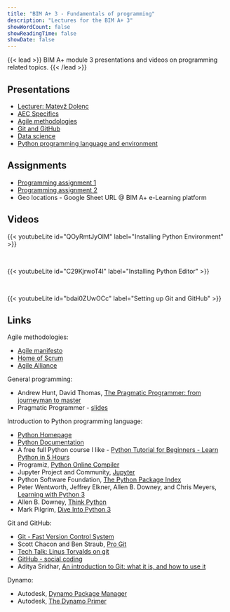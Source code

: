 ```yaml
---
title: "BIM A+ 3 - Fundamentals of programming"
description: "Lectures for the BIM A+ 3"
showWordCount: false
showReadingTime: false
showDate: false
---
```


{{< lead >}}
BIM A+ module 3 presentations and videos on programming related topics.
{{< /lead >}}

## Presentations

- [Lecturer: Matevž Dolenc](/bimaplus//BIM_A+3.2_Matevz_Dolenc.pdf)
- [AEC Specifics](/bimaplus/BIM_A+3.2_AEC_Specifics.pdf)
- [Agile methodologies](/bimaplus/BIM_A+3.2_Agile_methodologies.pdf)
- [Git and GitHub](/bimaplus/BIM_A+3.2_Git_and_GitHub.pdf)
- [Data science](/bimaplus/BIM_A+3.2_Data_science.pdf)
- [Python programming language and environment](/bimaplus/BIM_A+3.2_Python.pdf)

## Assignments

- [Programming assignment 1](/bimaplus/BIM_A+3.2_Programming_assignments_-_01.pdf)
- [Programming assignment 2](/bimaplus/BIM_A+3.2_Programming_assignments_-_02.pdf)
- Geo locations - Google Sheet URL @ BIM A+ e-Learning platform

## Videos

{{< youtubeLite id="QOyRmtJyOIM" label="Installing Python Environment" >}} 
<p>&nbsp;</p> 
{{< youtubeLite id="C29KjrwoT4I" label="Installing Python Editor" >}} 
<p>&nbsp;</p> 
{{< youtubeLite id="bdai0ZUwOCc" label="Setting up Git and GitHub" >}}

## Links

Agile methodologies:
- [Agile manifesto](https://agilemanifesto.org)
- [Home of Scrum](https://www.scrum.org)
- [Agile Alliance](https://www.agilealliance.org)

General programming:
- Andrew Hunt, David Thomas, [The Pragmatic Programmer: from journeyman to master](https://pragprog.com/titles/tpp20/the-pragmatic-programmer-20th-anniversary-edition/)
- Pragmatic Programmer - [slides](https://www.slideshare.net/slideshow/embed_code/key/84h1LCyv0B8E7c)

Introduction to Python programming language:
- [Python Homepage](https://www.python.org)
- [Python Documentation](https://docs.python.org/3/)
- A free full Python course I like - [Python Tutorial for Beginners - Learn Python in 5 Hours](https://www.youtube.com/watch?v=t8pPdKYpowI)
- Programiz, [Python Online Compiler](https://www.programiz.com/python-programming/online-compiler/) 
- Jupyter Project and Community, [Jupyter](https://jupyter.org/try)
- Python Software Foundation, [The Python Package Index](https://pypi.org)
- Peter Wentworth, Jeffrey Elkner, Allen B. Downey, and Chris Meyers, [Learning with Python 3](http://www.openbookproject.net/thinkcs/python/english3e/)
- Allen B. Downey, [Think Python](https://greenteapress.com/wp/think-python-2e/)
- Mark Pilgrim, [Dive Into Python 3](https://diveintopython3.net)

Git and GitHub:
- [Git - Fast Version Control System](http://git-scm.com/)
- Scott Chacon and Ben Straub, [Pro Git](https://git-scm.com/book/en/v2)
- [Tech Talk: Linus Torvalds on git](http://www.youtube.com/watch?v=4XpnKHJAok8)
- [GitHub - social coding](https://github.com/)
- Aditya Sridhar, [An introduction to Git: what it is, and how to use it](https://www.freecodecamp.org/news/what-is-git-and-how-to-use-it-c341b049ae61/)

Dynamo:
- Autodesk, [Dynamo Package Manager](https://dynamopackages.com)
- Autodesk, [The Dynamo Primer](https://primer.dynamobim.org/index.html)
